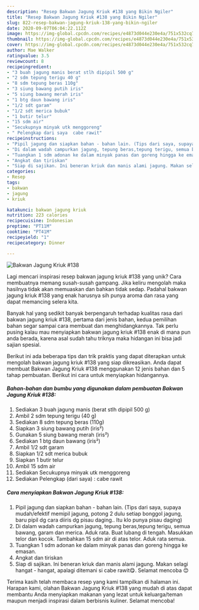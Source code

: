 ```yaml
---
description: "Resep Bakwan Jagung Kriuk #138 yang Bikin Ngiler"
title: "Resep Bakwan Jagung Kriuk #138 yang Bikin Ngiler"
slug: 822-resep-bakwan-jagung-kriuk-138-yang-bikin-ngiler
date: 2020-09-07T06:04:22.112Z
image: https://img-global.cpcdn.com/recipes/e4873d044e230e4a/751x532cq70/bakwan-jagung-kriuk-138-foto-resep-utama.jpg
thumbnail: https://img-global.cpcdn.com/recipes/e4873d044e230e4a/751x532cq70/bakwan-jagung-kriuk-138-foto-resep-utama.jpg
cover: https://img-global.cpcdn.com/recipes/e4873d044e230e4a/751x532cq70/bakwan-jagung-kriuk-138-foto-resep-utama.jpg
author: Mae Walker
ratingvalue: 3.5
reviewcount: 8
recipeingredient:
- "3 buah jagung manis berat stlh dipipil 500 g"
- "2 sdm tepung terigu 40 g"
- "8 sdm tepung beras 110g"
- "3 siung bawang putih iris"
- "5 siung bawang merah iris"
- "1 btg daun bawang iris"
- "1/2 sdt garam"
- "1/2 sdt merica bubuk"
- "1 butir telur"
- "15 sdm air"
- "Secukupnya minyak utk menggoreng"
- " Pelengkap dari saya  cabe rawit"
recipeinstructions:
- "Pipil jagung dan siapkan bahan - bahan lain. (Tips dari saya, supaya mudah/efektif memipil jagung, potong 2 dulu setiap bonggol jagung, baru pipil dg cara diiris dg pisau daging.. Itu klo punya pisau daging)"
- "Di dalam wadah campurkan jagung, tepung beras,tepung terigu, semua bawang, garam dan merica. Aduk rata. Buat lubang di tengah. Masukkan telor dan kocok. Tambahkan 15 sdm air di atas telor. Aduk rata semua."
- "Tuangkan 1 sdm adonan ke dalam minyak panas dan goreng hingga ke emasan."
- "Angkat dan tiriskan"
- "Siap di sajikan. Ini beneran kriuk dan manis alami jagung. Makan selagi hangat - hangat, apalagi ditemani si cabe rawit😋. Selamat mencoba 😊"
categories:
- Resep
tags:
- bakwan
- jagung
- kriuk

katakunci: bakwan jagung kriuk 
nutrition: 223 calories
recipecuisine: Indonesian
preptime: "PT11M"
cooktime: "PT41M"
recipeyield: "1"
recipecategory: Dinner

---
```



![Bakwan Jagung Kriuk #138](https://img-global.cpcdn.com/recipes/e4873d044e230e4a/751x532cq70/bakwan-jagung-kriuk-138-foto-resep-utama.jpg)

Lagi mencari inspirasi resep bakwan jagung kriuk #138 yang unik? Cara membuatnya memang susah-susah gampang. Jika keliru mengolah maka hasilnya tidak akan memuaskan dan bahkan tidak sedap. Padahal bakwan jagung kriuk #138 yang enak harusnya sih punya aroma dan rasa yang dapat memancing selera kita.



Banyak hal yang sedikit banyak berpengaruh terhadap kualitas rasa dari bakwan jagung kriuk #138, pertama dari jenis bahan, kedua pemilihan bahan segar sampai cara membuat dan menghidangkannya. Tak perlu pusing kalau mau menyiapkan bakwan jagung kriuk #138 enak di mana pun anda berada, karena asal sudah tahu triknya maka hidangan ini bisa jadi sajian spesial.


Berikut ini ada beberapa tips dan trik praktis yang dapat diterapkan untuk mengolah bakwan jagung kriuk #138 yang siap dikreasikan. Anda dapat membuat Bakwan Jagung Kriuk #138 menggunakan 12 jenis bahan dan 5 tahap pembuatan. Berikut ini cara untuk menyiapkan hidangannya.

<!--inarticleads1-->

##### Bahan-bahan dan bumbu yang digunakan dalam pembuatan Bakwan Jagung Kriuk #138:

1. Sediakan 3 buah jagung manis (berat stlh dipipil 500 g)
1. Ambil 2 sdm tepung terigu (40 g)
1. Sediakan 8 sdm tepung beras (110g)
1. Siapkan 3 siung bawang putih (iris²)
1. Gunakan 5 siung bawang merah (iris²)
1. Sediakan 1 btg daun bawang (iris²)
1. Ambil 1/2 sdt garam
1. Siapkan 1/2 sdt merica bubuk
1. Siapkan 1 butir telur
1. Ambil 15 sdm air
1. Sediakan Secukupnya minyak utk menggoreng
1. Sediakan  Pelengkap (dari saya) : cabe rawit




<!--inarticleads2-->

##### Cara menyiapkan Bakwan Jagung Kriuk #138:

1. Pipil jagung dan siapkan bahan - bahan lain. (Tips dari saya, supaya mudah/efektif memipil jagung, potong 2 dulu setiap bonggol jagung, baru pipil dg cara diiris dg pisau daging.. Itu klo punya pisau daging)
1. Di dalam wadah campurkan jagung, tepung beras,tepung terigu, semua bawang, garam dan merica. Aduk rata. Buat lubang di tengah. Masukkan telor dan kocok. Tambahkan 15 sdm air di atas telor. Aduk rata semua.
1. Tuangkan 1 sdm adonan ke dalam minyak panas dan goreng hingga ke emasan.
1. Angkat dan tiriskan
1. Siap di sajikan. Ini beneran kriuk dan manis alami jagung. Makan selagi hangat - hangat, apalagi ditemani si cabe rawit😋. Selamat mencoba 😊




Terima kasih telah membaca resep yang kami tampilkan di halaman ini. Harapan kami, olahan Bakwan Jagung Kriuk #138 yang mudah di atas dapat membantu Anda menyiapkan makanan yang lezat untuk keluarga/teman maupun menjadi inspirasi dalam berbisnis kuliner. Selamat mencoba!
